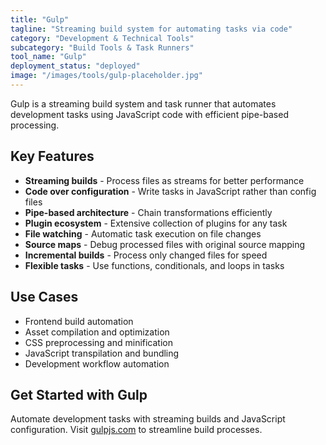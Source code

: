 ```yaml
---
title: "Gulp"
tagline: "Streaming build system for automating tasks via code"
category: "Development & Technical Tools"
subcategory: "Build Tools & Task Runners"
tool_name: "Gulp"
deployment_status: "deployed"
image: "/images/tools/gulp-placeholder.jpg"
---
```

Gulp is a streaming build system and task runner that automates development tasks using JavaScript code with efficient pipe-based processing.

## Key Features

- **Streaming builds** - Process files as streams for better performance
- **Code over configuration** - Write tasks in JavaScript rather than config files
- **Pipe-based architecture** - Chain transformations efficiently
- **Plugin ecosystem** - Extensive collection of plugins for any task
- **File watching** - Automatic task execution on file changes
- **Source maps** - Debug processed files with original source mapping
- **Incremental builds** - Process only changed files for speed
- **Flexible tasks** - Use functions, conditionals, and loops in tasks

## Use Cases

- Frontend build automation
- Asset compilation and optimization
- CSS preprocessing and minification
- JavaScript transpilation and bundling
- Development workflow automation

## Get Started with Gulp

Automate development tasks with streaming builds and JavaScript configuration. Visit [gulpjs.com](https://gulpjs.com) to streamline build processes.